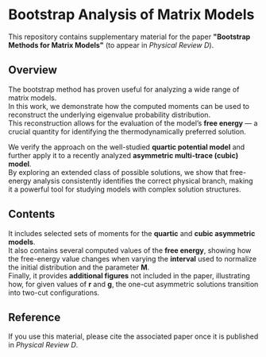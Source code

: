 # Bootstrap Analysis of Matrix Models

This repository contains supplementary material for the paper **"Bootstrap Methods for Matrix Models"** (to appear in *Physical Review D*).

## Overview

The bootstrap method has proven useful for analyzing a wide range of matrix models.  
In this work, we demonstrate how the computed moments can be used to reconstruct the underlying eigenvalue probability distribution.  
This reconstruction allows for the evaluation of the model’s **free energy** — a crucial quantity for identifying the thermodynamically preferred solution.

We verify the approach on the well-studied **quartic potential model** and further apply it to a recently analyzed **asymmetric multi-trace (cubic) model**.  
By exploring an extended class of possible solutions, we show that free-energy analysis consistently identifies the correct physical branch, making it a powerful tool for studying models with complex solution structures.

## Contents

It includes selected sets of moments for the **quartic** and **cubic asymmetric models**.  
It also contains several computed values of the **free energy**, showing how the free-energy value changes when varying the **interval** used to normalize the initial distribution and the parameter **M**.  
Finally, it provides **additional figures** not included in the paper, illustrating how, for given values of **r** and **g**, the one-cut asymmetric solutions transition into two-cut configurations.

 
## Reference

If you use this material, please cite the associated paper once it is published in *Physical Review D*.
